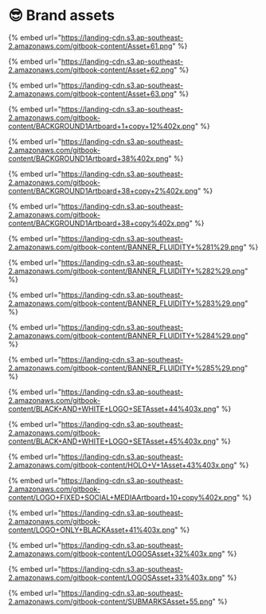 # 😎 Brand assets

{% embed url="https://landing-cdn.s3.ap-southeast-2.amazonaws.com/gitbook-content/Asset+61.png" %}

{% embed url="https://landing-cdn.s3.ap-southeast-2.amazonaws.com/gitbook-content/Asset+62.png" %}

{% embed url="https://landing-cdn.s3.ap-southeast-2.amazonaws.com/gitbook-content/Asset+63.png" %}

{% embed url="https://landing-cdn.s3.ap-southeast-2.amazonaws.com/gitbook-content/BACKGROUND1Artboard+1+copy+12%402x.png" %}

{% embed url="https://landing-cdn.s3.ap-southeast-2.amazonaws.com/gitbook-content/BACKGROUND1Artboard+38%402x.png" %}

{% embed url="https://landing-cdn.s3.ap-southeast-2.amazonaws.com/gitbook-content/BACKGROUND1Artboard+38+copy+2%402x.png" %}

{% embed url="https://landing-cdn.s3.ap-southeast-2.amazonaws.com/gitbook-content/BACKGROUND1Artboard+38+copy%402x.png" %}

{% embed url="https://landing-cdn.s3.ap-southeast-2.amazonaws.com/gitbook-content/BANNER_FLUIDITY+%281%29.png" %}

{% embed url="https://landing-cdn.s3.ap-southeast-2.amazonaws.com/gitbook-content/BANNER_FLUIDITY+%282%29.png" %}

{% embed url="https://landing-cdn.s3.ap-southeast-2.amazonaws.com/gitbook-content/BANNER_FLUIDITY+%283%29.png" %}

{% embed url="https://landing-cdn.s3.ap-southeast-2.amazonaws.com/gitbook-content/BANNER_FLUIDITY+%284%29.png" %}

{% embed url="https://landing-cdn.s3.ap-southeast-2.amazonaws.com/gitbook-content/BANNER_FLUIDITY+%285%29.png" %}

{% embed url="https://landing-cdn.s3.ap-southeast-2.amazonaws.com/gitbook-content/BLACK+AND+WHITE+LOGO+SETAsset+44%403x.png" %}

{% embed url="https://landing-cdn.s3.ap-southeast-2.amazonaws.com/gitbook-content/BLACK+AND+WHITE+LOGO+SETAsset+45%403x.png" %}

{% embed url="https://landing-cdn.s3.ap-southeast-2.amazonaws.com/gitbook-content/HOLO+V+1Asset+43%403x.png" %}

{% embed url="https://landing-cdn.s3.ap-southeast-2.amazonaws.com/gitbook-content/LOGO+FIXED+SOCIAL+MEDIAArtboard+10+copy%402x.png" %}

{% embed url="https://landing-cdn.s3.ap-southeast-2.amazonaws.com/gitbook-content/LOGO+ONLY+BLACKAsset+41%403x.png" %}

{% embed url="https://landing-cdn.s3.ap-southeast-2.amazonaws.com/gitbook-content/LOGOSAsset+32%403x.png" %}

{% embed url="https://landing-cdn.s3.ap-southeast-2.amazonaws.com/gitbook-content/LOGOSAsset+33%403x.png" %}

{% embed url="https://landing-cdn.s3.ap-southeast-2.amazonaws.com/gitbook-content/SUBMARKSAsset+55.png" %}

